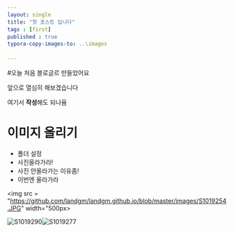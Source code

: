 ```yaml
---
layout: single
title: "첫 포스트 입니다"
tags : [first]
published : true
typora-copy-images-to: ..\images

---
```




#오늘 처음 블로글르 만들었어요

앞으로 열심히 해보겠습니다

여기서 **작성**해도 되나욤



# 이미지 올리기



* 폴더 설정
* 사진올라가라!
* 사진 안올라가는 이유좀!
* 이번엔 올라가라



<img src = "https://github.com/landgm/landgm.github.io/blob/master/images/S1019254.JPG" width="500px>



![S1019290](C:\blog\landgm.github.io\images\S1019290.JPG)![S1019277](C:\blog\landgm.github.io\images\S1019277.JPG)